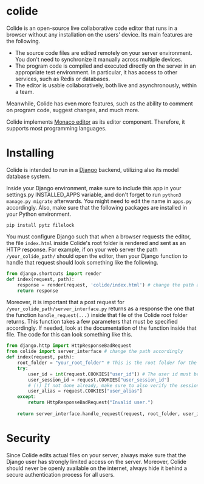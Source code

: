 # colide
Colide is an open-source live collaborative code editor that runs in a browser without any installation on the users' device. Its main features are the following.
- The source code files are edited remotely on your server environment. You don't need to synchronize it manually across multiple devices.
- The program code is compiled and executed directly on the server in an appropriate test environment. In particular, it has access to other services, such as Redis or databases.
- The editor is usable collaboratively, both live and asynchronously, within a team.

Meanwhile, Colide has even more features, such as the ability to comment on program code, suggest changes, and much more. 

Colide implements <a href="https://github.com/microsoft/monaco-editor" target="_blank">Monaco editor</a> as its editor component. Therefore, it supports most programming languages.

# Installing
Colide is intended to run in a <a href="https://github.com/django/django" target="_blank">Django</a> backend, utilizing also its model database system. 

Inside your Django environment, make sure to include this app in your settings.py INSTALLED_APPS variable, and don't forget to run `python3 manage.py migrate` afterwards. You might need to edit the name in `apps.py` accordingly. Also, make sure that the following packages are installed in your Python environment.

```
pip install pytz filelock
```

You must configure Django such that when a browser requests the editor, the file `index.html` inside Colide's root folder is rendered and sent as an HTTP response. For example, if on your web server the path `/your_colide_path/` should open the editor, then your Django function to handle that request should look something like the following.

```python
from django.shortcuts import render
def index(request, path):
    response = render(request, 'colide/index.html') # change the path accordingly
    return response
```

Moreover, it is important that a post request for `/your_colide_path/server_interface.py` returns as a response the one that the function `handle_request(...)` inside that file of the Colide root folder returns. This function takes a few parameters that must be specified accordingly. If needed, look at the documentation of the function inside that file. The code for this can look something like this.
```python
from django.http import HttpResponseBadRequest
from colide import server_interface # change the path accordingly
def index(request, path):
    root_folder = "your_root_folder" # This is the root folder for the files that you want to edit in the editor.
    try:
        user_id = int(request.COOKIES["user_id"]) # The user id must be the uid of a linux user with access to the directory specified by root_folder.
        user_session_id = request.COOKIES["user_session_id"]
        # (!) If not done already, make sure to also verify the session id for the user. (!)
        user_alias = request.COOKIES["user_alias"]
    except:
        return HttpResponseBadRequest("Invalid user.")
    
    return server_interface.handle_request(request, root_folder, user_id, user_session_id, user_alias)
```

# Security
Since Colide edits actual files on your server, always make sure that the Django user has strongly limited access on the server. Moreover, Colide should never be openly available on the internet, always hide it behind a secure authentication process for all users.
